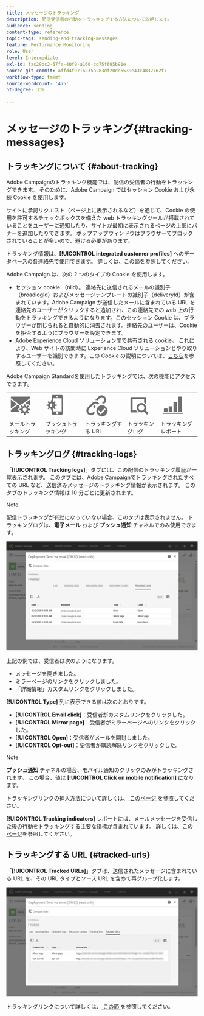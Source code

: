 ```yaml
---
title: メッセージのトラッキング
description: 配信受信者の行動をトラッキングする方法について説明します。
audience: sending
content-type: reference
topic-tags: sending-and-tracking-messages
feature: Performance Monitoring
role: User
level: Intermediate
exl-id: fac29bc2-57fa-40f9-a160-cd75f695b91e
source-git-commit: affd4f9716235a283df20de5539e43c4832762f7
workflow-type: tm+mt
source-wordcount: '475'
ht-degree: 33%

---
```


# メッセージのトラッキング{#tracking-messages}

## トラッキングについて {#about-tracking}

Adobe Campaignのトラッキング機能では、配信の受信者の行動をトラッキングできます。 そのために、Adobe Campaign ではセッション Cookie および永続 Cookie を使用します。

サイトに承認リクエスト（ページ上に表示されるなど）を通じて、Cookie の使用を許可するチェックボックスを備えた web トラッキングツールが搭載されていることをユーザーに通知したり、サイトが最初に表示されるページの上部にバナーを追加したりできます。 ポップアップウィンドウはブラウザーでブロックされていることが多いので、避ける必要があります。

トラッキング情報は、**[!UICONTROL integrated customer profiles]** へのデータベースの各連絡先で使用できます。 詳しくは、[この節](../../audiences/using/integrated-customer-profile.md)を参照してください。

Adobe Campaign は、次の 2 つのタイプの Cookie を使用します。

* セッション cookie （nlid）。 連絡先に送信されるメールの識別子（broadlogId）およびメッセージテンプレートの識別子（deliveryId）が含まれています。Adobe Campaign が送信したメールに含まれている URL を連絡先のユーザーがクリックすると追加され、この連絡先での web 上の行動をトラッキングできるようになります。このセッション Cookie は、ブラウザーが閉じられると自動的に消去されます。連絡先のユーザーは、Cookie を拒否するようにブラウザーを設定できます。
* Adobe Experience Cloud ソリューション間で共有される cookie。 これにより、Web サイトの訪問時に Experience Cloud ソリューションとやり取りするユーザーを識別できます。この Cookie の説明については、[こちら](https://experienceleague.adobe.com/docs/core-services/interface/ec-cookies/cookies-mc.html?lang=ja)を参照してください。

Adobe Campaign Standardを使用したトラッキングでは、次の機能にアクセスできます。

<table>
<tr>
    <td valign="top">
        <a href="../../administration/using/configuring-email-channel.md#tracking-parameters"><img width="60px" alt="条件" src="assets/icon_email_parameters.png"/></a>
    </td>
    <td valign="top">
        <a href="../../administration/using/push-tracking.md"><img width="60px" alt="条件" src="assets/icon_push_parameters.png"/></a>
    </td>
    <td valign="top">
        <a href="../../designing/using/links.md#about-tracked-urls"><img width="60px" alt="条件" src="assets/icon_url.png"/></a>
    </td>
        <td valign="top">
          <a href="../../sending/using/tracking-messages.md#tracking-logs"><img width="60px" alt="条件" src="assets/icon_log.png"/></a>
    </td>
    </td>
    <td valign="top">
          <a href="../../reporting/using/tracking-indicators.md"><img width="60px" alt="条件" src="assets/icon_report.png"/></a>
</tr>
<tr>
<td>メールトラッキング</td>
<td>プッシュトラッキング</td>
<td>トラッキングする URL</td>
<td>トラッキングログ</td>
<td>トラッキングレポート</td>
</tr>
</table>

## トラッキングログ {#tracking-logs}

「**[!UICONTROL Tracking logs]**」タブには、この配信のトラッキング履歴が一覧表示されます。 このタブには、Adobe Campaignでトラッキングされたすべての URL など、送信済みメッセージのトラッキング情報が表示されます。 このタブのトラッキング情報は 10 分ごとに更新されます。

>[!NOTE]
>
>配信トラッキングが有効になっていない場合、このタブは表示されません。 トラッキングログは、**電子メール** および **プッシュ通知** チャネルでのみ使用できます。

![](assets/tracking_logs.png)

上記の例では、受信者は次のようになります。

* メッセージを開きました。
* ミラーページのリンクをクリックしました。
* 「詳細情報」カスタムリンクをクリックしました。

**[!UICONTROL Type]** 列に表示できる値は次のとおりです。

* **[!UICONTROL Email click]**：受信者がカスタムリンクをクリックした。
* **[!UICONTROL Mirror page]**：受信者がミラーページへのリンクをクリックした。
* **[!UICONTROL Open]**：受信者がメールを開封しました。
* **[!UICONTROL Opt-out]**：受信者が購読解除リンクをクリックした。

>[!NOTE]
>
>**プッシュ通知** チャネルの場合、モバイル通知のクリックのみがトラッキングされます。 この場合、値は **[!UICONTROL Click on mobile notification]** になります。

トラッキングリンクの挿入方法について詳しくは、[ このページ ](../../designing/using/links.md#inserting-a-link) を参照してください。

**[!UICONTROL Tracking indicators]** レポートには、メールメッセージを受信した後の行動をトラッキングする主要な指標が含まれています。 詳しくは、この[ページ](../../reporting/using/tracking-indicators.md)を参照してください。

## トラッキングする URL {#tracked-urls}

「**[!UICONTROL Tracked URLs]**」タブは、送信されたメッセージに含まれている URL を、その URL タイプとソース URL を含めて再グループ化します。

![](assets/sending_delivery6.png)

トラッキングリンクについて詳しくは、[ この節 ](../../designing/using/links.md#about-tracked-urls) を参照してください。
